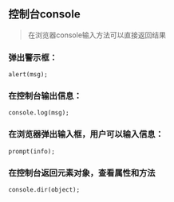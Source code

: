 ## 控制台console
> 在浏览器console输入方法可以直接返回结果
### 弹出警示框：
`alert(msg);`
### 在控制台输出信息：
`console.log(msg);`
### 在浏览器弹出输入框，用户可以输入信息：
`prompt(info);`
### 在控制台返回元素对象，查看属性和方法
`console.dir(object);`
